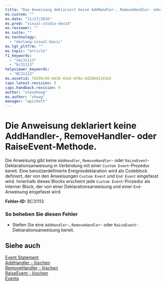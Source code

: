 ```yaml
---
title: "Die Anweisung deklariert keine AddHandler-, RemoveHandler- oder RaiseEvent-Methode. | Microsoft Docs"
ms.custom: ""
ms.date: "11/17/2016"
ms.prod: "visual-studio-dev14"
ms.reviewer: ""
ms.suite: ""
ms.technology: 
  - "devlang-visual-basic"
ms.tgt_pltfrm: ""
ms.topic: "article"
f1_keywords: 
  - "vbc31113"
  - "bc31113"
helpviewer_keywords: 
  - "BC31113"
ms.assetid: f8299c9d-6030-43e5-878e-8d2b042191b5
caps.latest.revision: 9
caps.handback.revision: 9
author: "stevehoag"
ms.author: "shoag"
manager: "wpickett"
---
```

# Die Anweisung deklariert keine AddHandler-, RemoveHandler- oder RaiseEvent-Methode.
Die Anweisung gibt keine `AddHandler`, `RemoveHandler`\- oder `RaiseEvent`\-Deklarationsanweisung in Verbindung mit einer `Custom Event`\-Prozedur bereit. Eine benutzerdefinierte Ereignisdeklaration wird als Codeblock definiert, der von den Anweisungen `Custom Event` und `End Event` eingefasst wird. Innerhalb dieses Blocks erscheint jede `Custom Event`\-Prozedur als interner Block, der von einer Deklarationsanweisung und einer `End`\-Anweisung eingefasst wird.  
  
 **Fehler\-ID:** BC31113  
  
### So beheben Sie diesen Fehler  
  
-   Stellen Sie eine `AddHandler`\-, `RemoveHandler`\- oder `RaiseEvent`\-Deklarationsanweisung bereit.  
  
## Siehe auch  
 [Event Statement](../../visual-basic/language-reference/statements/event-statement.md)   
 [AddHandler \- löschen](http://msdn.microsoft.com/de-de/fc464cf8-582c-48a6-a9c2-185c4c3d5ff8)   
 [RemoveHandler \- löschen](http://msdn.microsoft.com/de-de/35c17f61-6e22-4b87-b6e1-3ed0c27a88a0)   
 [RaiseEvent \- löschen](http://msdn.microsoft.com/de-de/7f765da0-5491-40b6-9ed5-24c98f9daad9)   
 [Events](../../visual-basic/programming-guide/language-features/events/events.md)